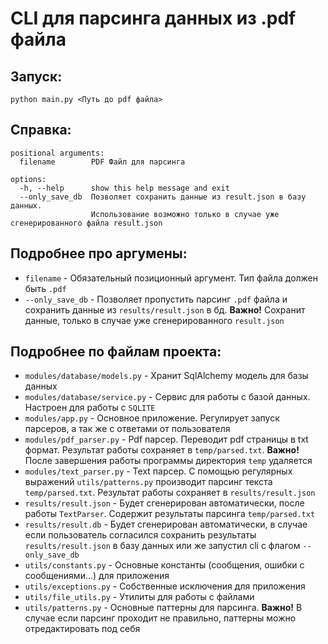 # CLI для парсинга данных из .pdf файла

## Запуск:

`python main.py <Путь до pdf файла>`

## Справка:

```
positional arguments:
  filename        PDF Файл для парсинга

options:
  -h, --help      show this help message and exit
  --only_save_db  Позволяет сохранить данные из result.json в базу данных.
                  Использование возможно только в случае уже сгенерированного файла result.json
```

## Подробнее про аргумены:

- `filename` - Обязательный позиционный аргумент. Тип файла должен быть `.pdf`
- `--only_save_db` - Позволяет пропустить парсинг `.pdf` файла и сохранить данные из `results/result.json` в бд.
  **Важно!**
  Сохранит данные, только в случае уже сгенерированного `result.json`

## Подробнее по файлам проекта:

- `modules/database/models.py` - Хранит SqlAlchemy модель для базы данных
- `modules/database/service.py` - Сервис для работы с базой данных. Настроен для работы с `SQLITE`
- `modules/app.py` - Основное приложение. Регулирует запуск парсеров, а так же с ответами от пользователя
- `modules/pdf_parser.py` - Pdf парсер. Переводит pdf страницы в txt формат. Результат работы сохраняет
  в `temp/parsed.txt`. **Важно!** После завершения работы программы директория `temp` удаляется
- `modules/text_parser.py` - Text парсер. С помощью регулярных выражений `utils/patterns.py` производит парсинг
  текста `temp/parsed.txt`. Результат работы сохраняет в `results/result.json`
- `results/result.json` - Будет сгенерирован автоматически, после работы `TextParser`. Содержит результаты
  парсинга `temp/parsed.txt`
- `results/result.db` - Будет сгенерирован автоматически, в случае если пользователь согласился сохранить
  результаты `results/result.json` в базу данных или же запустил cli с флагом `--only_save_db`
- `utils/constants.py` - Основные константы (сообщения, ошибки с сообщениями...) для приложения
- `utils/exceptions.py` - Собственные исключения для приложения
- `utils/file_utils.py` - Утилиты для работы с файлами
- `utils/patterns.py` - Основные паттерны для парсинга. **Важно!** В случае если парсинг проходит не правильно, паттерны
  можно отредактировать под себя



